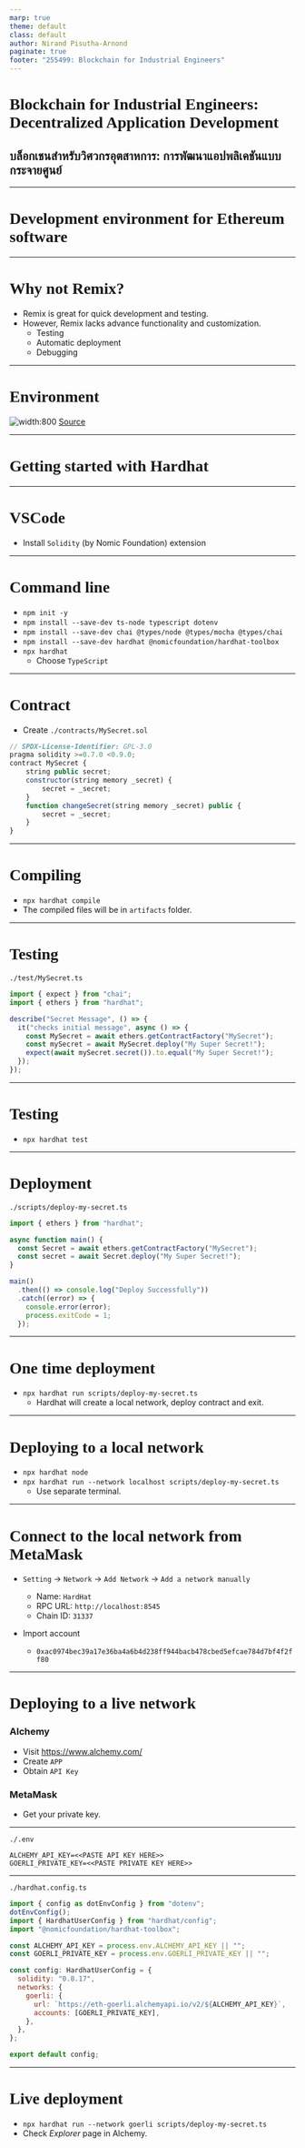 ```yaml
---
marp: true
theme: default
class: default
author: Nirand Pisutha-Arnond
paginate: true
footer: "255499: Blockchain for Industrial Engineers"
---
```


<style>
@import url('https://fonts.googleapis.com/css2?family=Prompt:ital,wght@0,100;0,300;0,400;0,700;1,100;1,300;1,400;1,700&display=swap');

    :root {
    font-family: Prompt;
    --hl-color: #D57E7E;
}
h1 {
  font-family: Prompt
}
</style>

# Blockchain for Industrial Engineers: Decentralized Application Development

## บล็อกเชนสำหรับวิศวกรอุตสาหการ: การพัฒนาแอปพลิเคชันแบบกระจายศูนย์

---

# Development environment for Ethereum software

---

# Why not Remix?

- Remix is great for quick development and testing.
- However, Remix lacks advance functionality and customization.
  - Testing
  - Automatic deployment
  - Debugging

---

# Environment

![width:800](./img/eth_ide.png)
[Source](https://blog.soliditylang.org/2022/02/07/solidity-developer-survey-2021-results/)

---

# Getting started with Hardhat

---

# VSCode

- Install `Solidity` (by Nomic Foundation) extension

---

# Command line

- `npm init -y`
- `npm install --save-dev ts-node typescript dotenv`
- `npm install --save-dev chai @types/node @types/mocha @types/chai`
- `npm install --save-dev hardhat @nomicfoundation/hardhat-toolbox`
- `npx hardhat`
  - Choose `TypeScript`

---

# Contract

- Create `./contracts/MySecret.sol`

```js
// SPDX-License-Identifier: GPL-3.0
pragma solidity >=0.7.0 <0.9.0;
contract MySecret {
    string public secret;
    constructor(string memory _secret) {
        secret = _secret;
    }
    function changeSecret(string memory _secret) public {
        secret = _secret;
    }
}
```

---

# Compiling

- `npx hardhat compile`
- The compiled files will be in `artifacts` folder.

---

# Testing

`./test/MySecret.ts`

```js
import { expect } from "chai";
import { ethers } from "hardhat";

describe("Secret Message", () => {
  it("checks initial message", async () => {
    const MySecret = await ethers.getContractFactory("MySecret");
    const mySecret = await MySecret.deploy("My Super Secret!");
    expect(await mySecret.secret()).to.equal("My Super Secret!");
  });
});
```

---

# Testing

- `npx hardhat test`

---

# Deployment

`./scripts/deploy-my-secret.ts`

```js
import { ethers } from "hardhat";

async function main() {
  const Secret = await ethers.getContractFactory("MySecret");
  const secret = await Secret.deploy("My Super Secret!");
}

main()
  .then(() => console.log("Deploy Successfully"))
  .catch((error) => {
    console.error(error);
    process.exitCode = 1;
  });
```

---

# One time deployment

- `npx hardhat run scripts/deploy-my-secret.ts`
  - Hardhat will create a local network, deploy contract and exit.

---

# Deploying to a local network

- `npx hardhat node`
- `npx hardhat run --network localhost scripts/deploy-my-secret.ts`
  - Use separate terminal.

---

# Connect to the local network from MetaMask

- `Setting` -> `Network` -> `Add Network` -> `Add a network manually`

  - Name: `HardHat`
  - RPC URL: `http://localhost:8545`
  - Chain ID: `31337`

- Import account
  - `0xac0974bec39a17e36ba4a6b4d238ff944bacb478cbed5efcae784d7bf4f2ff80`

---

# Deploying to a live network

### Alchemy

- Visit https://www.alchemy.com/
- Create `APP`
- Obtain `API Key`

### MetaMask

- Get your private key.

---

`./.env`

```
ALCHEMY_API_KEY=<<PASTE API KEY HERE>>
GOERLI_PRIVATE_KEY=<<PASTE PRIVATE KEY HERE>>
```

---

`./hardhat.config.ts`

```js
import { config as dotEnvConfig } from "dotenv";
dotEnvConfig();
import { HardhatUserConfig } from "hardhat/config";
import "@nomicfoundation/hardhat-toolbox";

const ALCHEMY_API_KEY = process.env.ALCHEMY_API_KEY || "";
const GOERLI_PRIVATE_KEY = process.env.GOERLI_PRIVATE_KEY || "";

const config: HardhatUserConfig = {
  solidity: "0.8.17",
  networks: {
    goerli: {
      url: `https://eth-goerli.alchemyapi.io/v2/${ALCHEMY_API_KEY}`,
      accounts: [GOERLI_PRIVATE_KEY],
    },
  },
};

export default config;
```

---

# Live deployment

- `npx hardhat run --network goerli scripts/deploy-my-secret.ts`
- Check _Explorer_ page in Alchemy.

